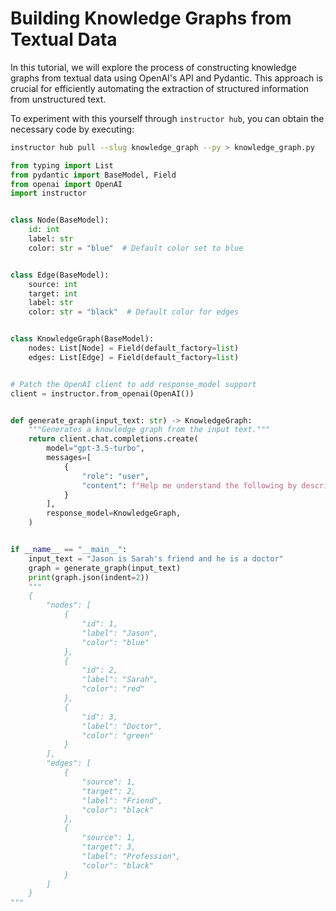 # Building Knowledge Graphs from Textual Data

In this tutorial, we will explore the process of constructing knowledge graphs from textual data using OpenAI's API and Pydantic. This approach is crucial for efficiently automating the extraction of structured information from unstructured text.

To experiment with this yourself through `instructor hub`, you can obtain the necessary code by executing:

```bash
instructor hub pull --slug knowledge_graph --py > knowledge_graph.py
```

```python
from typing import List
from pydantic import BaseModel, Field
from openai import OpenAI
import instructor


class Node(BaseModel):
    id: int
    label: str
    color: str = "blue"  # Default color set to blue


class Edge(BaseModel):
    source: int
    target: int
    label: str
    color: str = "black"  # Default color for edges


class KnowledgeGraph(BaseModel):
    nodes: List[Node] = Field(default_factory=list)
    edges: List[Edge] = Field(default_factory=list)


# Patch the OpenAI client to add response_model support
client = instructor.from_openai(OpenAI())


def generate_graph(input_text: str) -> KnowledgeGraph:
    """Generates a knowledge graph from the input text."""
    return client.chat.completions.create(
        model="gpt-3.5-turbo",
        messages=[
            {
                "role": "user",
                "content": f"Help me understand the following by describing it as a detailed knowledge graph: {input_text}",
            }
        ],
        response_model=KnowledgeGraph,
    )


if __name__ == "__main__":
    input_text = "Jason is Sarah's friend and he is a doctor"
    graph = generate_graph(input_text)
    print(graph.json(indent=2))
    """
    {
        "nodes": [
            {
                "id": 1,
                "label": "Jason",
                "color": "blue"
            },
            {
                "id": 2,
                "label": "Sarah",
                "color": "red"
            },
            {
                "id": 3,
                "label": "Doctor",
                "color": "green"
            }
        ],
        "edges": [
            {
                "source": 1,
                "target": 2,
                "label": "Friend",
                "color": "black"
            },
            {
                "source": 1,
                "target": 3,
                "label": "Profession",
                "color": "black"
            }
        ]
    }
"""
```